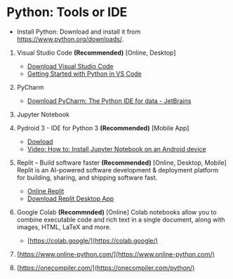 # Python: Tools or IDE

- Install Python: Download and install it from <https://www.python.org/downloads/>.


1. Visual Studio Code **(Recommended)** [Online, Desktop]
   - [Download Visual Studio Code](https://code.visualstudio.com/download) 
   - [Getting Started with Python in VS Code](https://code.visualstudio.com/docs/python/python-tutorial)
2. PyCharm
   - [Download PyCharm: The Python IDE for data - JetBrains](https://www.jetbrains.com/pycharm/download/?section=windows)
3. Jupyter Notebook
   
4. Pydroid 3 - IDE for Python 3 **(Recommended)** [Mobile App]
   - [Dowload](https://play.google.com/store/apps/details?id=ru.iiec.pydroid3)
   - [Video: How to: Install Jupyter Notebook on an Android device](https://youtu.be/b2XNfD3xEwY?si=JFQsMiVj5xqkTgGv)
5. Replit – Build software faster **(Recommended)** [Online, Desktop, Mobile] 
Replit is an AI-powered software development & deployment platform for building, sharing, and shipping software fast.
   -  [Online Replit](https://replit.com/)
   -  [Download Replit Desktop App](https://replit.com/desktop)
6. Google Colab **(Recommnded)** [Online]
Colab notebooks allow you to combine executable code and rich text in a single document, along with images, HTML, LaTeX and more.
   - [https://colab.google/](https://colab.google/)
7. [https://www.online-python.com/](https://www.online-python.com/)
8. [https://onecompiler.com/](https://onecompiler.com/python/)

